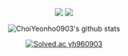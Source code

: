 <div align="center">
  <a href="https://choiyeonho0903.github.io/resume/" target="_blank"><img src="https://img.shields.io/badge/Resume-181717?style=for-the-badge&logo=Github&logoColor=white"/></a>
  <a href="https://choiyeonho903.tistory.com/" target="_blank"><img src="https://img.shields.io/badge/Tech%20Blog-A100FF?style=for-the-badge&logo=Github&logoColor=white"/></a>
  <p></p>


![ChoiYeonho0903's github stats](https://github-readme-stats.vercel.app/api?username=ChoiYeonho0903&show_icons=true&theme=radical)

[![Solved.ac
yh960903](http://mazassumnida.wtf/api/v2/generate_badge?boj=yh960903)](https://solved.ac/yh960903)
</div>
